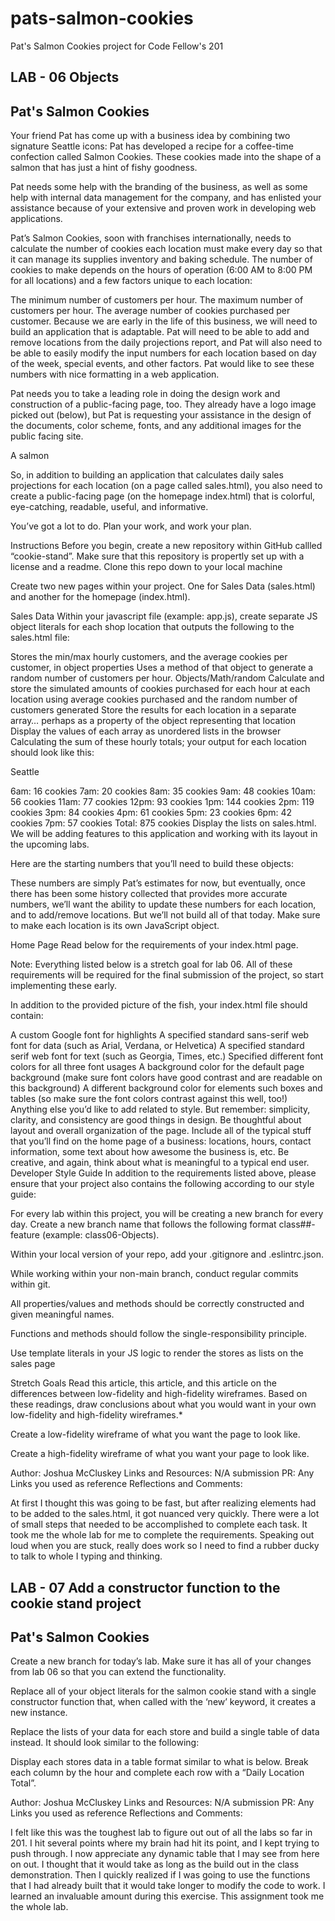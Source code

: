# pats-salmon-cookies

Pat's Salmon Cookies project for Code Fellow's 201

## LAB - 06 Objects

## Pat's Salmon Cookies

Your friend Pat has come up with a business idea by combining two signature Seattle icons: Pat has developed a recipe for a coffee-time confection called Salmon Cookies. These cookies made into the shape of a salmon that has just a hint of fishy goodness.

Pat needs some help with the branding of the business, as well as some help with internal data management for the company, and has enlisted your assistance because of your extensive and proven work in developing web applications.

Pat’s Salmon Cookies, soon with franchises internationally, needs to calculate the number of cookies each location must make every day so that it can manage its supplies inventory and baking schedule. The number of cookies to make depends on the hours of operation (6:00 AM to 8:00 PM for all locations) and a few factors unique to each location:

The minimum number of customers per hour.
The maximum number of customers per hour.
The average number of cookies purchased per customer.
Because we are early in the life of this business, we will need to build an application that is adaptable. Pat will need to be able to add and remove locations from the daily projections report, and Pat will also need to be able to easily modify the input numbers for each location based on day of the week, special events, and other factors. Pat would like to see these numbers with nice formatting in a web application.

Pat needs you to take a leading role in doing the design work and construction of a public-facing page, too. They already have a logo image picked out (below), but Pat is requesting your assistance in the design of the documents, color scheme, fonts, and any additional images for the public facing site.

A salmon

So, in addition to building an application that calculates daily sales projections for each location (on a page called sales.html), you also need to create a public-facing page (on the homepage index.html) that is colorful, eye-catching, readable, useful, and informative.

You’ve got a lot to do. Plan your work, and work your plan.

Instructions
Before you begin, create a new repository within GitHub callled “cookie-stand”. Make sure that this repository is propertly set up with a license and a readme. Clone this repo down to your local machine

Create two new pages within your project. One for Sales Data (sales.html) and another for the homepage (index.html).

Sales Data
Within your javascript file (example: app.js), create separate JS object literals for each shop location that outputs the following to the sales.html file:

Stores the min/max hourly customers, and the average cookies per customer, in object properties
Uses a method of that object to generate a random number of customers per hour. Objects/Math/random
Calculate and store the simulated amounts of cookies purchased for each hour at each location using average cookies purchased and the random number of customers generated
Store the results for each location in a separate array… perhaps as a property of the object representing that location
Display the values of each array as unordered lists in the browser
Calculating the sum of these hourly totals; your output for each location should look like this:

Seattle

6am: 16 cookies
7am: 20 cookies
8am: 35 cookies
9am: 48 cookies
10am: 56 cookies
11am: 77 cookies
12pm: 93 cookies
1pm: 144 cookies
2pm: 119 cookies
3pm: 84 cookies
4pm: 61 cookies
5pm: 23 cookies
6pm: 42 cookies
7pm: 57 cookies
Total: 875 cookies
Display the lists on sales.html. We will be adding features to this application and working with its layout in the upcoming labs.

Here are the starting numbers that you’ll need to build these objects:

<!-- Location	Min / Cust	Max / Cust	Avg Cookie / Sale
Seattle	23	65	6.3
Tokyo	3	24	1.2
Dubai	11	38	3.7
Paris	20	38	2.3
Lima	2	16	4.6 -->
These numbers are simply Pat’s estimates for now, but eventually, once there has been some history collected that provides more accurate numbers, we’ll want the ability to update these numbers for each location, and to add/remove locations. But we’ll not build all of that today. Make sure to make each location is its own JavaScript object.

Home Page
Read below for the requirements of your index.html page.

Note: Everything listed below is a stretch goal for lab 06. All of these requirements will be required for the final submission of the project, so start implementing these early.

In addition to the provided picture of the fish, your index.html file should contain:

A custom Google font for highlights
A specified standard sans-serif web font for data (such as Arial, Verdana, or Helvetica)
A specified standard serif web font for text (such as Georgia, Times, etc.)
Specified different font colors for all three font usages
A background color for the default page background (make sure font colors have good contrast and are readable on this background)
A different background color for elements such boxes and tables (so make sure the font colors contrast against this well, too!)
Anything else you’d like to add related to style. But remember: simplicity, clarity, and consistency are good things in design.
Be thoughtful about layout and overall organization of the page.
Include all of the typical stuff that you’ll find on the home page of a business: locations, hours, contact information, some text about how awesome the business is, etc. Be creative, and again, think about what is meaningful to a typical end user.
Developer Style Guide
In addition to the requirements listed above, please ensure that your project also contains the following according to our style guide:

For every lab within this project, you will be creating a new branch for every day. Create a new branch name that follows the following format class##-feature (example: class06-Objects).

Within your local version of your repo, add your .gitignore and .eslintrc.json.

While working within your non-main branch, conduct regular commits within git.

All properties/values and methods should be correctly constructed and given meaningful names.

Functions and methods should follow the single-responsibility principle.

Use template literals in your JS logic to render the stores as lists on the sales page

Stretch Goals
Read this article, this article, and this article on the differences between low-fidelity and high-fidelity wireframes. Based on these readings, draw conclusions about what you would want in your own low-fidelity and high-fidelity wireframes.*

Create a low-fidelity wireframe of what you want the page to look like.

Create a high-fidelity wireframe of what you want your page to look like.

Author: Joshua McCluskey
Links and Resources: N/A
submission PR:
Any Links you used as reference
Reflections and Comments:

At first I thought this was going to be fast, but after realizing elements had to be added to the sales.html, it got nuanced very quickly. There were a lot of small steps that needed to be accomplished to complete each task. It took me the whole lab for me to complete the requirements. Speaking out loud when you are stuck, really does work so I need to find a rubber ducky to talk to whole I typing and thinking.


## LAB - 07 Add a constructor function to the cookie stand project


## Pat's Salmon Cookies

Create a new branch for today’s lab. Make sure it has all of your changes from lab 06 so that you can extend the functionality.

Replace all of your object literals for the salmon cookie stand with a single constructor function that, when called with the ‘new’ keyword, it creates a new instance.

Replace the lists of your data for each store and build a single table of data instead. It should look similar to the following:

Display each stores data in a table format similar to what is below. Break each column by the hour and complete each row with a “Daily Location Total”.


Author: Joshua McCluskey
Links and Resources: N/A
submission PR:
Any Links you used as reference
Reflections and Comments:

I felt like this was the toughest lab to figure out out of all the labs so far in 201. I hit several points where my brain had hit its point, and I kept trying to push through. I now appreciate any dynamic table that I may see from here on out. I thought that it would take as long as the build out in the class demonstration. Then I quickly realized if I was going to use the functions that I had already built that it would take longer to modify the code to work. I learned an invaluable amount during this exercise. This assignment took me the whole lab.
